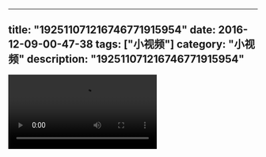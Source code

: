 
---
title: "192511071216746771915954"
date: 2016-12-09-00-47-38
tags: ["小视频"]
category: "小视频"
description: "192511071216746771915954"
---
<video src="http://ohtsqip0g.bkt.clouddn.com/192511071216746771915954.mp4" controls="controls"></video>
